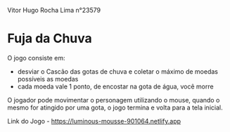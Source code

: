 Vitor Hugo Rocha Lima n°23579

# Fuja da Chuva

O jogo consiste em:
- desviar o Cascão das gotas de chuva e coletar o máximo de moedas possíveis as moedas
- cada moeda vale 1 ponto, de encostar na gota de água, você morre

O jogador pode movimentar o personagem utilizando o mouse, quando o mesmo for atingido por uma gota, o jogo termina e volta para a tela inicial.

Link do Jogo - https://luminous-mousse-901064.netlify.app
